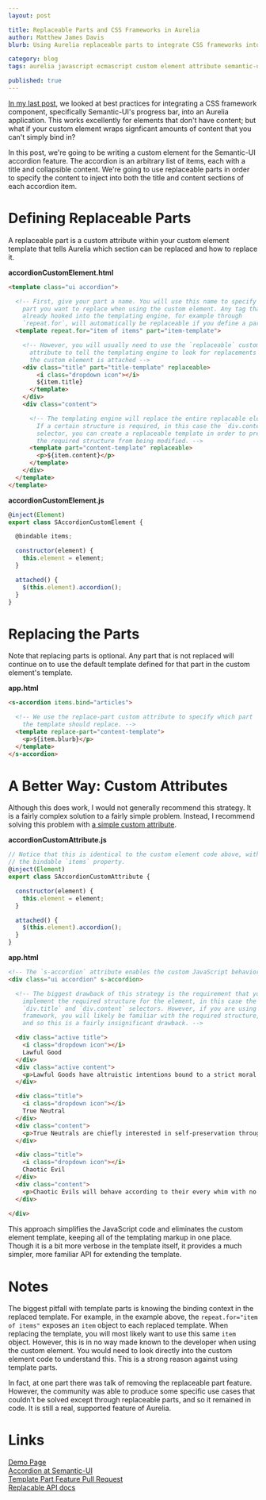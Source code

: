 ```yaml
---
layout: post

title: Replaceable Parts and CSS Frameworks in Aurelia 
author: Matthew James Davis
blurb: Using Aurelia replaceable parts to integrate CSS frameworks into an Aurelia application.

category: blog
tags: aurelia javascript ecmascript custom element attribute semantic-ui

published: true
---
```

[In my last post](/blog/semantic-custom-element), we looked at best practices for integrating a CSS framework component, specifically Semantic-UI's progress bar, into an Aurelia application. This works excellently for elements that don't have content; but what if your custom element wraps signficant amounts of content that you can't simply bind in?

In this post, we're going to be writing a custom element for the Semantic-UI accordion feature. The accordion is an arbitrary list of items, each with a title and collapsible content. We're going to use replaceable parts in order to specify the content to inject into both the title and content sections of each accordion item.

# Defining Replaceable Parts

A replaceable part is a custom attribute within your custom element template that tells Aurelia which section can be replaced and how to replace it.

**accordionCustomElement.html**

```html
<template class="ui accordion">

  <!-- First, give your part a name. You will use this name to specify which 
    part you want to replace when using the custom element. Any tag that is 
    already hooked into the templating engine, for example through 
    `repeat.for`, will automatically be replaceable if you define a part name. -->
  <template repeat.for="item of items" part="item-template">

    <!-- However, you will usually need to use the `replaceable` custom 
      attribute to tell the templating engine to look for replacements when 
      the custom element is attached -->
    <div class="title" part="title-template" replaceable>
        <i class="dropdown icon"></i>
        ${item.title}
      </template>
    </div>
    <div class="content">

      <!-- The templating engine will replace the entire replacable element.
        If a certain structure is required, in this case the `div.content`
        selector, you can create a replaceable template in order to prevent
        the required structure from being modified. -->
      <template part="content-template" replaceable>
        <p>${item.content}</p>
      </template>
    </div>
  </template>
</template>
```

**accordionCustomElement.js**

```javascript
@inject(Element)
export class SAccordionCustomElement {

  @bindable items;

  constructor(element) {
    this.element = element;
  }

  attached() {
    $(this.element).accordion();
  }
}
```

# Replacing the Parts

Note that replacing parts is optional. Any part that is not replaced will continue on to use the default template defined for that part in the custom element's template.

**app.html**

```html
<s-accordion items.bind="articles">

  <!-- We use the replace-part custom attribute to specify which part 
    the template should replace. -->
  <template replace-part="content-template">
    <p>${item.blurb}</p>
  </template>
</s-accordion>
```

# A Better Way: Custom Attributes

Although this does work, I would not generally recommend this strategy. It is a fairly complex solution to a fairly simple problem. Instead, I recommend solving this problem with [a simple custom attribute](/blog/custom-attributes-part-1).

**accordionCustomAttribute.js**

```javascript
// Notice that this is identical to the custom element code above, without
// the bindable `items` property.
@inject(Element)
export class SAccordionCustomAttribute {

  constructor(element) {
    this.element = element;
  }

  attached() {
    $(this.element).accordion();
  }
}
```

**app.html**

```html
<!-- The `s-accordion` attribute enables the custom JavaScript behavior. -->
<div class="ui accordion" s-accordion>

  <!-- The biggest drawback of this strategy is the requirement that you 
    implement the required structure for the element, in this case the
    `div.title` and `div.content` selectors. However, if you are using the 
    framework, you will likely be familiar with the required structure,
    and so this is a fairly insignificant drawback. -->

  <div class="active title">
    <i class="dropdown icon"></i>
    Lawful Good
  </div>
  <div class="active content">
    <p>Lawful Goods have altruistic intentions bound to a strict moral code.</p>
  </div>

  <div class="title">
    <i class="dropdown icon"></i>
    True Neutral
  </div>
  <div class="content">
    <p>True Neutrals are chiefly interested in self-preservation through pragmatism.</p>
  </div>

  <div class="title">
    <i class="dropdown icon"></i>
    Chaotic Evil
  </div>
  <div class="content">
    <p>Chaotic Evils will behave according to their every whim with no regard for others.</p>
  </div>
  
</div>
```

This approach simplifies the JavaScript code and eliminates the custom element template, keeping all of the templating markup in one place. Though it is a bit more verbose in the template itself, it provides a much simpler, more familiar API for extending the template.

# Notes

The biggest pitfall with template parts is knowing the binding context in the replaced template. For example, in the example above, the `repeat.for="item of items"` exposes an `item` object to each replaced template. When replacing the template, you will most likely want to use this same `item` object. However, this is in no way made known to the developer when using the custom element. You would need to look directly into the custom element code to understand this. This is a strong reason against using template parts.

In fact, at one part there was talk of removing the replaceable part feature. However, the community was able to produce some specific use cases that couldn't be solved except through replaceable parts, and so it remained in code. It is still a real, supported feature of Aurelia.

# Links

[Demo Page](http://davismj.me/aurelia-semantic/#/accordion)<br />
[Accordion at Semantic-UI](http://semantic-ui.com/modules/accordion.html)<br />
[Template Part Feature Pull Request](https://github.com/aurelia/templating/commit/1d9ba1c06563a12505dd4033ff24932a9f88007e)<br />
[Replacable API docs](http://aurelia.io/hub.html#/doc/api/aurelia/templating-resources/latest/class/Replaceable)<br />